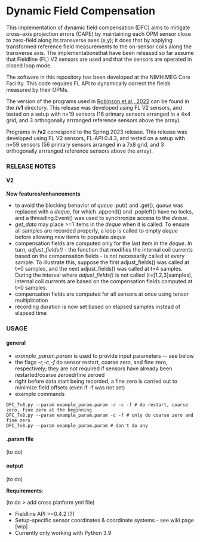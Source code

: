 # Dynamic Field Compensation

This implementation of dynamic field compensation (DFC) aims to mitigate cross-axis projection errors (CAPE) by maintaining each OPM sensor close to zero-field along its transverse axes (x,y); it does that by applying transformed reference field measurements to the on-sensor coils along the transverse axis. The implementationsthat have been released so far assume that Fieldline (FL) V2 sensors are used and that the sensors are operated in closed loop mode.

The software in this repository has been developed at the NIMH MEG Core Facility. This code requires FL API to dynamically correct the fields measured by their OPMs. 

The version of the programs used in [Robinson et al., 2022](https://www.sciencedirect.com/science/article/pii/S1053811922006747?via%3Dihub) can be found in the **/v1** directory. This release was developed using FL V2 sensors, and tested on a setup with n=19 sensors (16 primary sensors arranged in a 4x4 grid, and 3 orthogonally arrranged reference sensors above the array).

Programs in **/v2** correspond to the Spring 2023 release. This release was developed using FL V2 sensors, FL-API 0.4.3, and tested on a setup with n=59 sensors (56 primary sensors arranged in a 7x8 grid, and 3 orthogonally arrranged reference sensors above the array).

### RELEASE NOTES
#### V2
**New features/enhancements**
- to avoid the blocking behavior of *queue* .put() and .get(), *queue* was replaced with a *deque*, for which .append() and .popleft() have no locks, and a threading.Event() was used to synchronize access to the *deque*.
- *get_data* may place >=1 items in the *deque* when it is called. To ensure all samples are recorded properly, a loop is called to empty *deque* before allowing new items to populate *deque*
- compensation fields are computed only for the last item in the *deque*. In turn, *adjust_fields()* - the function that modifies the internal coil currents based on the compensation fields - is not necessarily called at every sample. To illustrate this, suppose the first adjust_fields() was called at t=0 samples, and the next adjust_fields() was called at t=4 samples. During the interval where *adjust_fields()* is not called (t=[1,2,3]samples), internal coil currents are based on the compensation fields computed at t=0 samples.
- compensation fields are computed for all sensors at once using tensor multiplication
- recording duration is now set based on elapsed samples instead of elapsed time

### USAGE 

#### general
- *example_param.param* is used to provide input parameters -- see below
- the flags *-r,-c,-f* do sensor restart, coarse zero, and fine zero, respectively; they are not required if sensors have already been restarted/coarse zeroed/fine zeroed
- right before data start being recorded, a fine zero is carried out to minimize field offsets (even if -f was not set)
- example commands
``` 
DFC_7x8.py --param example_param.param -r -c -f # do restart, coarse zero, fine zero at the beginning
DFC_7x8.py --param example_param.param -c -f # only do coarse zero and fine zero
DFC_7x8.py --param example_param.param # don't do any
```

#### .param file

(to do)

#### output

(to do)

**Requirements**:

(to do > add cross platform yml file)
- Fieldline API >=0.4.2 [?]
- Setup-specific sensor coordinates & coordinate systems - see wiki page [wip]
- Currently only working with Python 3.9
